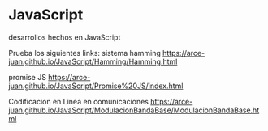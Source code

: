 # JavaScript
desarrollos hechos en JavaScript

Prueba los siguientes links:
  sistema hamming
    https://arce-juan.github.io/JavaScript/Hamming/Hamming.html
  
  promise JS
    https://arce-juan.github.io/JavaScript/Promise%20JS/index.html

  Codificacion en Linea en comunicaciones
    https://arce-juan.github.io/JavaScript/ModulacionBandaBase/ModulacionBandaBase.html
